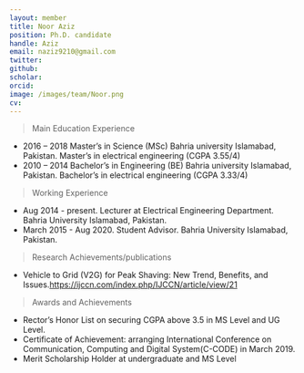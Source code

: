 ```yaml
---
layout: member
title: Noor Aziz
position: Ph.D. candidate
handle: Aziz
email: naziz9210@gmail.com
twitter: 
github: 
scholar:
orcid: 
image: /images/team/Noor.png
cv: 
---
```


> Main Education Experience

- 2016 – 2018 Master’s in Science (MSc)  Bahria university Islamabad, Pakistan. Master’s in electrical engineering (CGPA 3.55/4) 
- 2010 – 2014 Bachelor’s in Engineering (BE)  Bahria university Islamabad, Pakistan. Bachelor’s in electrical engineering (CGPA 3.33/4)

> Working Experience

- Aug 2014 - present. Lecturer at Electrical Engineering Department.  Bahria University Islamabad, Pakistan.
- March 2015 - Aug 2020. Student Advisor. Bahria University Islamabad, Pakistan.

> Research Achievements/publications

- Vehicle to Grid (V2G) for Peak Shaving: New Trend, Benefits, and Issues.https://ijccn.com/index.php/IJCCN/article/view/21

> Awards and Achievements

- Rector’s Honor List on securing CGPA above 3.5 in MS Level and UG Level.
- Certificate of Achievement: arranging International Conference on Communication, Computing and Digital System(C-CODE) in March 2019.
- Merit Scholarship Holder at undergraduate and MS Level
